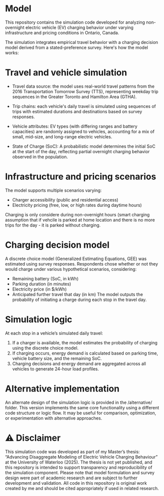 # Model 
This repository contains the simulation code developed for analyzing non-overnight electric vehicle (EV) charging behavior under varying infrastructure and pricing conditions in Ontario, Canada.

The simulation integrates empirical travel behavior with a charging decision model derived from a stated-preference survey. Here's how the model works:

# Travel and vehicle simulation
- Travel data source: the model uses real-world travel patterns from the 2016 Transportation Tomorrow Survey (TTS), representing weekday trip sequences in the Greater Toronto and Hamilton Area (GTHA).

- Trip chains: each vehicle's daily travel is simulated using sequences of trips with estimated durations and destinations based on survey responses.

- Vehicle attributes: EV types (with differing ranges and battery capacities) are randomly assigned to vehicles, accounting for a mix of small, mid-size, and long-range electric vehicles.

- State of Charge (SoC): A probabilistic model determines the initial SoC at the start of the day, reflecting partial overnight charging behavior observed in the population.

# Infrastructure and pricing scenarios
The model supports multiple scenarios varying:
- Charger accessibility (public and residential access)
- Electricity pricing (free, low, or high rates during daytime hours)

Charging is only considere during non-overnight hours (smart charging assumption that if vehcile is parked at home location and there is no more trips for the day - it is parked without charging. 

# Charging decision model
A discrete choice model (Generalized Estimating Equations, GEE) was estimated using survey responses.
Respondents chose whether or not they would charge under various hypothetical scenarios, considering:
- Remaining battery (SoC, in kWh)
- Parking duration (in minutes)
- Electricity price (in $/kWh)
- Anticipated further travel that day (in km)
The model outputs the probability of initiating a charge during each stop in the travel day.

# Simulation logic
At each stop in a vehicle’s simulated daily travel:
1. If a charger is available, the model estimates the probability of charging using the discrete choice model.
2. If charging occurs, energy demand is calculated based on parking time, vehicle battery size, and the remaining SoC.
3. Charging decisions and energy demand are aggregated across all vehicles to generate 24-hour load profiles.

# Alternative implementation
An alternate design of the simulation logic is provided in the /alternative/ folder. This version implements the same core functionality using a different code structure or logic flow. It may be useful for comparison, optimization, or experimentation with alternative approaches.

# ⚠️ Disclaimer
This simulation code was developed as part of my Master’s thesis:
“Advancing Disaggregate Modeling of Electric Vehicle Charging Behaviour” at the University of Waterloo (2025).
The thesis is not yet published, and this repository is intended to support transparency and reproducibility of the simulation component.
Please note that model formulation and survey design were part of academic research and are subject to further development and validation.
All code in this repository is original work created by me and should be cited appropriately if used in related research.


